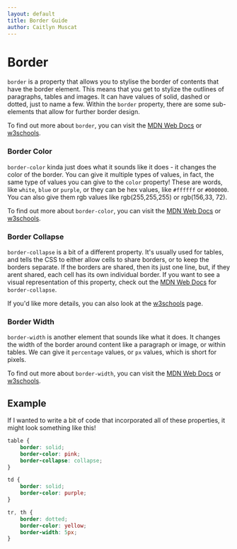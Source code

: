 ```yaml
--- 
layout: default
title: Border Guide
author: Caitlyn Muscat
---
```


# Border

`border` is a property that allows you to stylise the border of contents that have the border element. This means that you get to stylize the outlines of paragraphs, tables and images. It can have values of solid, dashed or dotted, just to name a few. Within the `border` property, there are some sub-elements that allow for further border design.

To find out more about `border`, you can visit the [MDN Web Docs](https://developer.mozilla.org/en-US/docs/Web/CSS/border) or [w3schools](https://www.w3schools.com/css/css_border.asp).

### Border Color 

`border-color` kinda just does what it sounds like it does - it changes the color of the border. You can give it multiple types of values, in fact, the same type of values you can give to the `color` property! These are words, like `white`, `blue` or `purple`, or they can be hex values, like `#ffffff` or `#000000`. You can also give them rgb values like rgb(255,255,255) or rgb(156,33, 72). 

To find out more about `border-color`, you can visit the [MDN Web Docs](https://developer.mozilla.org/en-US/docs/Web/CSS/border-color) or [w3schools](https://www.w3schools.com/css/css_border_color.asp).

### Border Collapse

`border-collapse` is a bit of a different property. It's usually used for tables, and tells the CSS to either allow cells to share borders, or to keep the borders separate. If the borders are shared, then its just one line, but, if they arent shared, each cell has its own individual border. If you want to see a visual representation of this property, check out the [MDN Web Docs](https://developer.mozilla.org/en-US/docs/Web/CSS/border-collapse) for `border-collapse`. 

If you'd like more details, you can also look at the [w3schools](https://www.w3schools.com/cssref/pr_border-collapse.php) page. 

### Border Width 

`border-width` is another element that sounds like what it does. It changes the width of the border around content like a paragraph or image, or within tables. We can give it `percentage` values, or `px` values, which is short for pixels. 

To find out more about `border-width`, you can visit the [MDN Web Docs](https://developer.mozilla.org/en-US/docs/Web/CSS/border-width) or [w3schools](https://www.w3schools.com/cssref/pr_border-width.php).

## Example

If I wanted to write a bit of code that incorporated all of these properties, it might look something like this! 

```css
table {
    border: solid; 
    border-color: pink; 
    border-collapse: collapse; 
}

td {
    border: solid; 
    border-color: purple; 
}

tr, th {
    border: dotted; 
    border-color: yellow; 
    border-width: 5px; 
}
```


